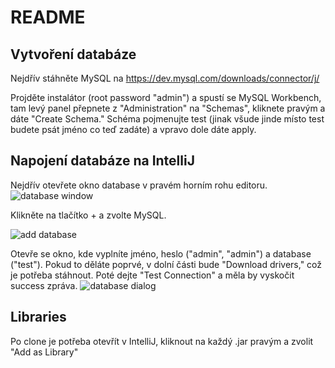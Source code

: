# README #
## Vytvoření databáze ##
Nejdřív stáhněte MySQL na https://dev.mysql.com/downloads/connector/j/

Projděte instalátor (root password "admin") a spustí se MySQL Workbench, tam levý panel přepnete z "Administration" na "Schemas", kliknete pravým a dáte "Create Schema." Schéma pojmenujte test (jinak všude jinde místo test budete psát jméno co teď zadáte) a vpravo dole dáte apply.

## Napojení databáze na IntelliJ ##

Nejdřív otevřete okno database v pravém horním rohu editoru.
![database window](https://i.imgur.com/Oge1FHp.png "Database window")

Klikněte na tlačítko + a zvolte MySQL.

![add database](https://i.imgur.com/HHGLevG.png "add database")

Otevře se okno, kde vyplníte jméno, heslo ("admin", "admin") a database ("test").
Pokud to děláte poprvé, v dolní části bude "Download drivers," což je potřeba stáhnout. Poté dejte "Test Connection" a měla by vyskočit success zpráva.
![database dialog](https://i.imgur.com/Bd3kTEK.png "database dialog")

## Libraries ##
Po clone je potřeba otevřít v IntelliJ, kliknout na každý .jar pravým a zvolit "Add as Library"





